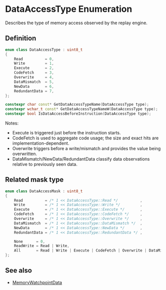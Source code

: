 # DataAccessType Enumeration

Describes the type of memory access observed by the replay engine.

## Definition
```cpp
enum class DataAccessType : uint8_t
{
    Read          = 0,
    Write         = 1,
    Execute       = 2,
    CodeFetch     = 3,
    Overwrite     = 4,
    DataMismatch  = 5,
    NewData       = 6,
    RedundantData = 7,
};

constexpr char const* GetDataAccessTypeName(DataAccessType type);
constexpr wchar_t const* GetDataAccessTypeNameW(DataAccessType type);
constexpr bool IsDataAccessBeforeInstruction(DataAccessType type);
```

Notes:
- Execute is triggered just before the instruction starts.
- CodeFetch is used to aggregate code usage; the size and exact hits are implementation-dependent.
- Overwrite triggers before a write/mismatch and provides the value being overwritten.
- DataMismatch/NewData/RedundantData classify data observations relative to previously seen data.

## Related mask type
```cpp
enum class DataAccessMask : uint8_t
{
    Read          = /* 1 << DataAccessType::Read */          ,
    Write         = /* 1 << DataAccessType::Write */         ,
    Execute       = /* 1 << DataAccessType::Execute */       ,
    CodeFetch     = /* 1 << DataAccessType::CodeFetch */     ,
    Overwrite     = /* 1 << DataAccessType::Overwrite */     ,
    DataMismatch  = /* 1 << DataAccessType::DataMismatch */  ,
    NewData       = /* 1 << DataAccessType::NewData */       ,
    RedundantData = /* 1 << DataAccessType::RedundantData */ ,

    None      = 0,
    ReadWrite = Read | Write,
    All       = Read | Write | Execute | CodeFetch | Overwrite | DataMismatch | NewData | RedundantData,
};
```

## See also
- [MemoryWatchpointData](struct-MemoryWatchpointData.md)
